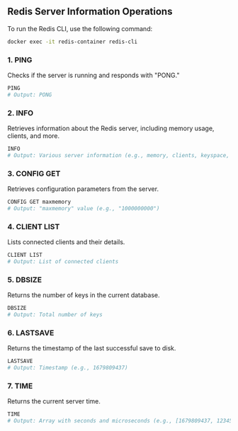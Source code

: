 ## Redis Server Information Operations

To run the Redis CLI, use the following command:
```sh
docker exec -it redis-container redis-cli
```

### 1. **PING**
Checks if the server is running and responds with "PONG."

```sh
PING
# Output: PONG
```

### 2. **INFO**
Retrieves information about the Redis server, including memory usage, clients, and more.

```sh
INFO
# Output: Various server information (e.g., memory, clients, keyspace, etc.)
```

### 3. **CONFIG GET**
Retrieves configuration parameters from the server.

```sh
CONFIG GET maxmemory
# Output: "maxmemory" value (e.g., "1000000000")
```

### 4. **CLIENT LIST**
Lists connected clients and their details.

```sh
CLIENT LIST
# Output: List of connected clients
```

### 5. **DBSIZE**
Returns the number of keys in the current database.

```sh
DBSIZE
# Output: Total number of keys
```

### 6. **LASTSAVE**
Returns the timestamp of the last successful save to disk.

```sh
LASTSAVE
# Output: Timestamp (e.g., 1679809437)
```

### 7. **TIME**
Returns the current server time.

```sh
TIME
# Output: Array with seconds and microseconds (e.g., [1679809437, 123456])
```
